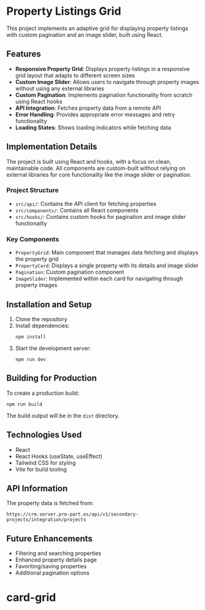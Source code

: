 # Property Listings Grid

This project implements an adaptive grid for displaying property listings with custom pagination and an image slider, built using React.

## Features

- **Responsive Property Grid**: Displays property listings in a responsive grid layout that adapts to different screen sizes
- **Custom Image Slider**: Allows users to navigate through property images without using any external libraries
- **Custom Pagination**: Implements pagination functionality from scratch using React hooks
- **API Integration**: Fetches property data from a remote API
- **Error Handling**: Provides appropriate error messages and retry functionality
- **Loading States**: Shows loading indicators while fetching data

## Implementation Details

The project is built using React and hooks, with a focus on clean, maintainable code. All components are custom-built without relying on external libraries for core functionality like the image slider or pagination.

### Project Structure

- `src/api/`: Contains the API client for fetching properties
- `src/components/`: Contains all React components
- `src/hooks/`: Contains custom hooks for pagination and image slider functionality

### Key Components

- `PropertyGrid`: Main component that manages data fetching and displays the property grid
- `PropertyCard`: Displays a single property with its details and image slider
- `Pagination`: Custom pagination component
- `ImageSlider`: Implemented within each card for navigating through property images

## Installation and Setup

1. Clone the repository
2. Install dependencies:
   ```
   npm install
   ```
3. Start the development server:
   ```
   npm run dev
   ```

## Building for Production

To create a production build:

```
npm run build
```

The build output will be in the `dist` directory.

## Technologies Used

- React
- React Hooks (useState, useEffect)
- Tailwind CSS for styling
- Vite for build tooling

## API Information

The property data is fetched from:

```
https://crm.server.pro-part.es/api/v1/secondary-projects/integration/projects
```

## Future Enhancements

- Filtering and searching properties
- Enhanced property details page
- Favoriting/saving properties
- Additional pagination options
# card-grid

